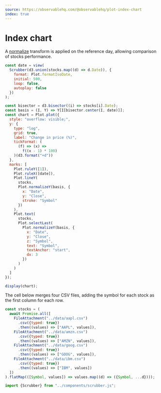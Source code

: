 ```yaml
---
source: https://observablehq.com/@observablehq/plot-index-chart
index: true
---
```


# Index chart

A [normalize](https://observablehq.com/plot/transforms/normalize) transform is applied on the reference day, allowing comparison of stocks performance.

```js
const date = view(
  Scrubber(d3.union(stocks.map((d) => d.Date)), {
    format: Plot.formatIsoDate,
    initial: 500,
    loop: false,
    autoplay: false
  })
);
```

```js echo
const bisector = d3.bisector((i) => stocks[i].Date);
const basis = (I, Y) => Y[I[bisector.center(I, date)]];
const chart = Plot.plot({
  style: "overflow: visible;",
  y: {
    type: "log",
    grid: true,
    label: "Change in price (%)",
    tickFormat: (
      (f) => (x) =>
        f((x - 1) * 100)
    )(d3.format("+d"))
  },
  marks: [
    Plot.ruleY([1]),
    Plot.ruleX([date]),
    Plot.lineY(
      stocks,
      Plot.normalizeY(basis, {
        x: "Date",
        y: "Close",
        stroke: "Symbol"
      })
    ),
    Plot.text(
      stocks,
      Plot.selectLast(
        Plot.normalizeY(basis, {
          x: "Date",
          y: "Close",
          z: "Symbol",
          text: "Symbol",
          textAnchor: "start",
          dx: 3
        })
      )
    )
  ]
});

display(chart);
```

The cell below merges four CSV files, adding the symbol for each stock as the first column for each row.

```js echo
const stocks = (
  await Promise.all([
    FileAttachment("../data/aapl.csv")
      .csv({typed: true})
      .then((values) => ["AAPL", values]),
    FileAttachment("../data/amzn.csv")
      .csv({typed: true})
      .then((values) => ["AMZN", values]),
    FileAttachment("../data/goog.csv")
      .csv({typed: true})
      .then((values) => ["GOOG", values]),
    FileAttachment("../data/ibm.csv")
      .csv({typed: true})
      .then((values) => ["IBM", values])
  ])
).flatMap(([Symbol, values]) => values.map((d) => ({Symbol, ...d})));
```

```js echo
import {Scrubber} from "../components/scrubber.js";
```
